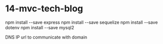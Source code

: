 # 14-mvc-tech-blog


npm install --save express
npm install --save sequelize
npm install --save dotenv
npm install --save mysql2




DNS IP url to communicate with domain